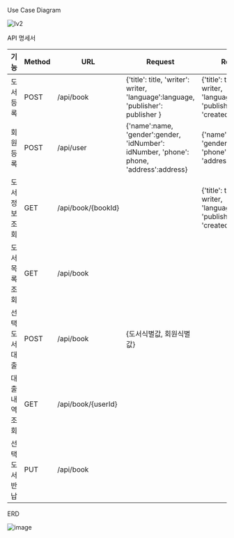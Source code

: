 Use Case Diagram

![lv2](https://github.com/Seungmi97/spring-lv2/assets/157124813/33447c3e-f04b-4096-a534-fa06e376d5a1)

API 명세서

| **기능** | **Method** | **URL** | **Request** | **Response** |
| --- | --- | --- | --- | --- |
| 도서 등록 | POST | /api/book | {'title': title, 'writer': writer, 'language':language, 'publisher': publisher } | {'title': title, 'writer': writer, 'language':language, 'publisher': publisher, 'createdAt':createdAt} |
| 회원 등록 | POST | /api/user | {'name':name, 'gender':gender, 'idNumber': idNumber, 'phone': phone, 'address':address} | {'name':name, 'gender':gender, 'phone': phone, 'address':address} |
| 도서 정보 조회 | GET | /api/book/{bookId} |  | {'title': title, 'writer': writer, 'language':language, 'publisher': publisher, 'createdAt':createdAt} |
| 도서 목록 조회 | GET | /api/book |  |  |
| 선택 도서 대출 | POST | /api/book | {도서식별값, 회원식별값} |  |
| 대출 내역 조회 | GET | /api/book/{userId} |  |  |
| 선택 도서 반납 | PUT | /api/book |  |  |

ERD

![image](https://github.com/yuha00e/Algorithm/assets/157124813/98cb7a7a-ca75-408a-ba7e-7544c845922a)
